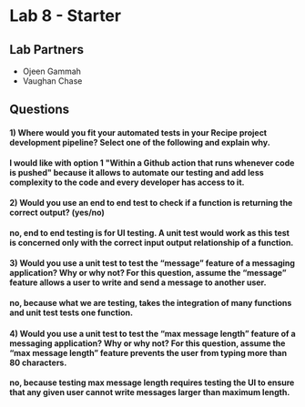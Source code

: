 # Lab 8 - Starter

## Lab Partners 
- Ojeen Gammah
- Vaughan Chase
## Questions

#### 1) Where would you fit your automated tests in your Recipe project development pipeline? Select one of the following and explain why.

<b>I would like with option 1 "Within a Github action that runs whenever code is pushed" because it allows to automate our testing and add less complexity to the code and every developer has access to it.</b>

#### 2) Would you use an end to end test to check if a function is returning the correct output? (yes/no)

<b>no, end to end testing is for UI testing. A unit test would work as this test is concerned only with the correct input output relationship of a function.</b>

#### 3) Would you use a unit test to test the “message” feature of a messaging application? Why or why not? For this question, assume the “message” feature allows a user to write and send a message to another user.

<b>no, because what we are testing, takes the integration of many functions and unit test tests one function.</b>

#### 4) Would you use a unit test to test the “max message length” feature of a messaging application? Why or why not? For this question, assume the “max message length” feature prevents the user from typing more than 80 characters.
    
 <b>no, because testing max message length requires testing the UI to ensure that any given user cannot write messages larger than maximum length.</b>
